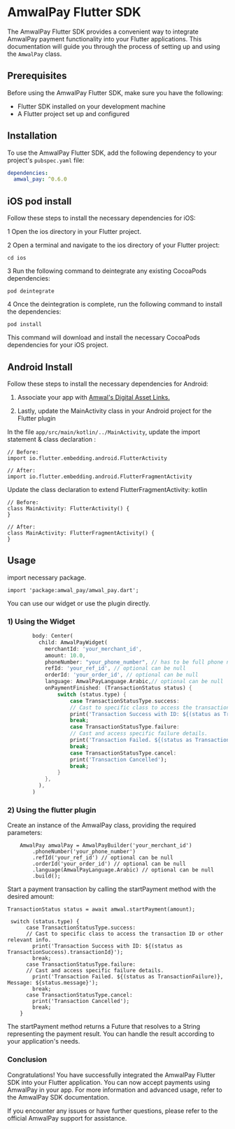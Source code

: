 # AmwalPay Flutter SDK

The AmwalPay Flutter SDK provides a convenient way to integrate AmwalPay payment functionality into your Flutter applications. This documentation will guide you through the process of setting up and using the `AmwalPay` class.

## Prerequisites

Before using the AmwalPay Flutter SDK, make sure you have the following:

- Flutter SDK installed on your development machine
- A Flutter project set up and configured

## Installation

To use the AmwalPay Flutter SDK, add the following dependency to your project's `pubspec.yaml` file:

```yaml
dependencies:
  amwal_pay: ^0.6.0
```

## iOS pod install

Follow these steps to install the necessary dependencies for iOS:

1 Open the ios directory in your Flutter project.

2 Open a terminal and navigate to the ios directory of your Flutter project:

```
cd ios
```
3 Run the following command to deintegrate any existing CocoaPods dependencies:

```
pod deintegrate
```

4 Once the deintegration is complete, run the following command to install the dependencies:
```
pod install
```

This command will download and install the necessary CocoaPods dependencies for your iOS project.

## Android Install

Follow these steps to install the necessary dependencies for Android:

1. Associate your app with [Amwal's Digital Asset Links.](https://docs.amwal.tech/docs/setup)

2. Lastly, update the MainActivity class in your Android project for the Flutter plugin

In the file `app/src/main/kotlin/../MainActivity`, update the import statement & class declaration :

```
// Before:
import io.flutter.embedding.android.FlutterActivity

// After:
import io.flutter.embedding.android.FlutterFragmentActivity
```

Update the class declaration to extend FlutterFragmentActivity:
kotlin

```
// Before:
class MainActivity: FlutterActivity() {
}

// After:
class MainActivity: FlutterFragmentActivity() {
}
```



## Usage

import necessary package.

```
import 'package:amwal_pay/amwal_pay.dart';
```
You can use our widget or use the plugin directly.

### 1) Using the Widget
```dart
        body: Center(
          child: AmwalPayWidget(
            merchantId: 'your_merchant_id',
            amount: 10.0,
            phoneNumber: "your_phone_number", // has to be full phone number with country code ex +201234567890
            refId: 'your_ref_id', // optional can be null
            orderId: 'your_order_id', // optional can be null
            language: AmwalPayLanguage.Arabic,// optional can be null 
            onPaymentFinished: (TransactionStatus status) {
                switch (status.type) {
                    case TransactionStatusType.success:
                    // Cast to specific class to access the transaction ID or other relevant info.
                    print('Transaction Success with ID: ${(status as TransactionSuccess).transactionId}');
                    break;
                    case TransactionStatusType.failure:
                    // Cast and access specific failure details.
                    print('Transaction Failed. ${(status as TransactionFailure)}, Message: ${status.message}');
                    break;
                    case TransactionStatusType.cancel:
                    print('Transaction Cancelled');
                    break;
                }
            },
          ),
        )
```

### 2) Using the flutter plugin

Create an instance of the AmwalPay class, providing the required parameters:

```
    AmwalPay amwalPay = AmwalPayBuilder('your_merchant_id')
        .phoneNumber('your_phone_number')
        .refId('your_ref_id') // optional can be null
        .orderId('your_order_id') // optional can be null
        .language(AmwalPayLanguage.Arabic) // optional can be null
        .build();
```

Start a payment transaction by calling the startPayment method with the desired amount:

```
TransactionStatus status = await amwal.startPayment(amount);

 switch (status.type) {
      case TransactionStatusType.success:
      // Cast to specific class to access the transaction ID or other relevant info.
        print('Transaction Success with ID: ${(status as TransactionSuccess).transactionId}');
        break;
      case TransactionStatusType.failure:
      // Cast and access specific failure details.
        print('Transaction Failed. ${(status as TransactionFailure)}, Message: ${status.message}');
        break;
      case TransactionStatusType.cancel:
        print('Transaction Cancelled');
        break;
    }
```

The startPayment method returns a Future that resolves to a String representing the payment result. You can handle the result according to your application's needs.

### Conclusion

Congratulations! You have successfully integrated the AmwalPay Flutter SDK into your Flutter application. You can now accept payments using AmwalPay in your app. For more information and advanced usage, refer to the AmwalPay SDK documentation.

If you encounter any issues or have further questions, please refer to the official AmwalPay support for assistance.